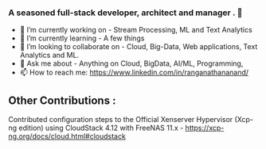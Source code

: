 ### A seasoned full-stack developer, architect and manager . 👋

<!--
**anandr781/anandr781** is a ✨ _special_ ✨ repository because its `README.md` (this file) appears on your GitHub profile.
-->

- 🔭 I’m currently working on - Stream Processing, ML and Text Analytics
- 🌱 I’m currently learning - A few things 
- 👯 I’m looking to collaborate on - Cloud, Big-Data, Web applications, Text Analytics and ML. 
- 💬 Ask me about - Anything on Cloud, BigData, AI/ML, Programming, 
- 📫 How to reach me: https://www.linkedin.com/in/ranganathananand/

## Other Contributions : 
 Contributed configuration steps to the Official Xenserver Hypervisor (Xcp-ng edition) using CloudStack 4.12 with FreeNAS 11.x - https://xcp-ng.org/docs/cloud.html#cloudstack

